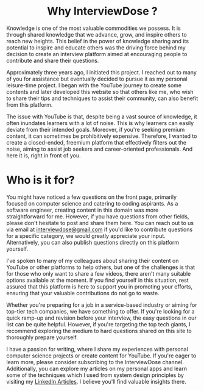 # <center>Why InterviewDose ?</center>
Knowledge is one of the most valuable commodities we possess. It is through shared knowledge that we advance, grow, and inspire others to reach new heights. This belief in the power of knowledge sharing and its potential to inspire and educate others was the driving force behind my decision to create an interview platform aimed at encouraging people to contribute and share their questions.

Approximately three years ago, I initiated this project. I reached out to many of you for assistance but eventually decided to pursue it as my personal leisure-time project. I began with the YouTube journey to create some contents and later developed this website so that others like me, who wish to share their tips and techniques to assist their community, can also benefit from this platform.

The issue with YouTube is that, despite being a vast source of knowledge, it often inundates learners with a lot of noise. This is why learners can easily deviate from their intended goals. Moreover, if you're seeking premium content, it can sometimes be prohibitively expensive. Therefore, I wanted to create a closed-ended, freemium platform that effectively filters out the noise, aiming to assist job seekers and career-oriented professionals. And here it is, right in front of you.

# Who is it for?
You might have noticed a few questions on the front page, primarily focused on computer science and catering to coding aspirants. As a software engineer, creating content in this domain was more straightforward for me. However, if you have questions from other fields, please don't hesitate to post and share them here. You can reach out to us via email at interviewdose@gmail.com if you'd like to contribute questions for a specific category, we would greatly appreciate your input. Alternatively, you can also publish questions directly on this platform yourself.

I've spoken to many of my colleagues about sharing their content on YouTube or other platforms to help others, but one of the challenges is that for those who only want to share a few videos, there aren't many suitable options available at the moment. If you find yourself in this situation, rest assured that this platform is here to support you in promoting your efforts, ensuring that your valuable contributions do not go to waste.

Whether you're preparing for a job in a service-based industry or aiming for top-tier tech companies, we have something to offer. If you're looking for a quick ramp-up and revision before your interview, the easy questions in our list can be quite helpful. However, if you're targeting the top tech giants, I recommend exploring the medium to hard questions shared on this site to thoroughly prepare yourself.

I have a passion for writing, where I share my experiences with personal computer science projects or create content for YouTube. If you're eager to learn more, please consider subscribing to the InterviewDose channel. Additionally, you can explore my articles on my personal apps and learn some of the techniques which I used from system design principles by visiting my <a class="nav-link js-scroll-trigger" href="https://www.linkedin.com/in/sandeepsahoo/recent-activity/articles/" target="_blank">LinkedIn Articles</a>. I believe you'll find valuable insights there.

